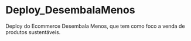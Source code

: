 # Deploy_DesembalaMenos
Deploy do Ecommerce Desembala Menos, que tem como foco a venda de produtos sustentáveis.
